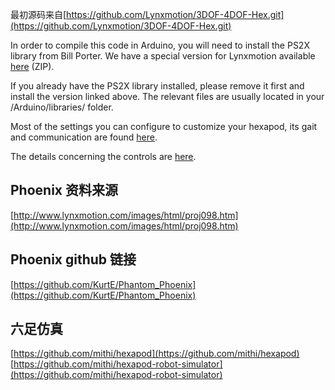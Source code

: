 最初源码来自[https://github.com/Lynxmotion/3DOF-4DOF-Hex.git](https://github.com/Lynxmotion/3DOF-4DOF-Hex.git)

In order to compile this code in Arduino, you will need to install the PS2X library from Bill Porter. We have a special version for Lynxmotion available [here](https://github.com/Lynxmotion/Arduino-PS2X/raw/master/PS2X_lib.zip) (ZIP).

If you already have the PS2X library installed, please remove it first and install the version linked above.
The relevant files are usually located in your /Arduino/libraries/ folder.

Most of the settings you can configure to customize your hexapod, its gait and communication are found [here](https://github.com/Lynxmotion/3DOF-4DOF-Hex/blob/master/BotBoarduino/3%20DoF%20Ready/BotBoarduino_CH3R_PS2/Hex_Cfg.h).

The details concerning the controls are [here](https://github.com/Lynxmotion/3DOF-4DOF-Hex/blob/master/BotBoarduino/3%20DoF%20Ready/BotBoarduino_CH3R_PS2/PS2_controller.cpp).

Phoenix 资料来源
---
[http://www.lynxmotion.com/images/html/proj098.htm](http://www.lynxmotion.com/images/html/proj098.htm)

Phoenix github 链接
---
[https://github.com/KurtE/Phantom_Phoenix](https://github.com/KurtE/Phantom_Phoenix)

六足仿真
---
[https://github.com/mithi/hexapod](https://github.com/mithi/hexapod)           
[https://github.com/mithi/hexapod-robot-simulator](https://github.com/mithi/hexapod-robot-simulator)